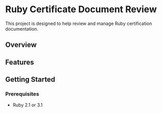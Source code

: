 # Ruby Certificate Document Review

This project is designed to help review and manage Ruby certification documentation.

## Overview

## Features

## Getting Started

### Prerequisites

- Ruby 2.1 or 3.1
